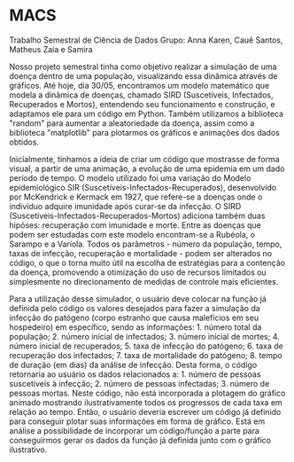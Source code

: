 # MACS
Trabalho Semestral de Ciência de Dados
Grupo: Anna Karen, Cauê Santos, Matheus Zaia e Samira

Nosso projeto semestral tinha como objetivo realizar a simulação de uma doença dentro de uma população, visualizando essa dinâmica através de gráficos. Até hoje, dia 30/05, encontramos um modelo matemático que modela a dinâmica de doenças, chamado SIRD (Suscetíveis, Infectados, Recuperados e Mortos), entendendo seu funcionamento e construção, e adaptamos ele para um código em Python. Também utilizamos a biblioteca "random" para aumentar a aleatoriedade da doença, assim como a biblioteca "matplotlib" para plotarmos os gráficos e animações dos dados obtidos.  

Inicialmente, tínhamos a ideia de criar um código que mostrasse de forma visual, a partir de uma animação, a evolução de uma epidemia em um dado período de tempo. O modelo utilizado foi uma variação do Modelo epidemiológico SIR (Suscetíveis-Infectados-Recuperados), desenvolvido por McKendrick e Kermack em 1927, que refere-se a doenças onde o indivíduo adquire imunidade após curar-se da infecção. O SIRD (Suscetíveis-Infectados-Recuperados-Mortos) adiciona também duas hipóses: recuperação com imunidade e morte.  Entre as doenças que podem ser estudadas com este modelo encontram-se a Rubéola, o Sarampo e a Varíola. Todos os parâmetros - número da população, tempo, taxas de infecção, recuperação e mortalidade - podem ser alterados no código, o que o torna muito útil na escolha de estratégias para a contenção da doença, promovendo a otimização do uso de recursos limitados ou simplesmente no direcionamento de medidas de controle mais eficientes.

Para a utilização desse simulador, o usuário deve colocar na função já definida pelo código os valores desejados para fazer a simulação da infecção do patógeno (corpo estranho que causa malefícios em seu hospedeiro) em específico, sendo as informações: 1. número total da população; 2. número inicial de infectados; 3. número inicial de mortes; 4. número inicial de recuperados; 5. taxa de infecção do patógeno; 6. taxa de recuperação dos infectados; 7. taxa de mortalidade do patógeno; 8. tempo de duração (em dias) da análise de infecção. Desta forma, o código retornaria ao usuário os dados relacionados a: 1. número de pessoas suscetíveis à infecção; 2. número de pessoas infectadas; 3. número de pessoas mortas. Neste código, não está incorporada a plotagem do gráfico animado mostrando ilustrativamente todos os progressos de cada taxa em relação ao tempo. Então, o usuário deveria escrever um código já definido para conseguir plotar suas informações em forma de gráfico. Está em análise a possibilidade de incorporar um código/função a parte para conseguirmos gerar os dados da função já definida junto com o gráfico ilustrativo.
